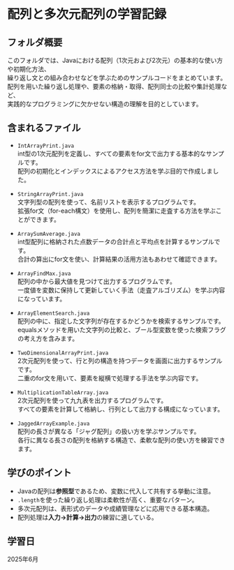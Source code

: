 # 配列と多次元配列の学習記録

## フォルダ概要  

このフォルダでは、Javaにおける配列（1次元および2次元）の基本的な使い方や初期化方法、  
繰り返し文との組み合わせなどを学ぶためのサンプルコードをまとめています。  
配列を用いた繰り返し処理や、要素の格納・取得、配列同士の比較や集計処理など、  
実践的なプログラミングに欠かせない構造の理解を目的としています。  

## 含まれるファイル  

- `IntArrayPrint.java`  
  int型の1次元配列を定義し、すべての要素をfor文で出力する基本的なサンプルです。  
  配列の初期化とインデックスによるアクセス方法を学ぶ目的で作成しました。

- `StringArrayPrint.java`  
  文字列型の配列を使って、名前リストを表示するプログラムです。  
  拡張for文（for-each構文）を使用し、配列を簡潔に走査する方法を学ぶことができます。

- `ArraySumAverage.java`  
  int型配列に格納された点数データの合計点と平均点を計算するサンプルです。  
  合計の算出にfor文を使い、計算結果の活用方法もあわせて確認できます。

- `ArrayFindMax.java`  
  配列の中から最大値を見つけて出力するプログラムです。  
  一度値を変数に保持して更新していく手法（走査アルゴリズム）を学ぶ内容になっています。

- `ArrayElementSearch.java`  
  配列の中に、指定した文字列が存在するかどうかを検索するサンプルです。  
  equalsメソッドを用いた文字列の比較と、ブール型変数を使った検索フラグの考え方を含みます。

- `TwoDimensionalArrayPrint.java`  
  2次元配列を使って、行と列の構造を持つデータを画面に出力するサンプルです。  
  二重のfor文を用いて、要素を縦横で処理する手法を学ぶ内容です。

- `MultiplicationTableArray.java`  
  2次元配列を使って九九表を出力するプログラムです。  
  すべての要素を計算して格納し、行列として出力する構成になっています。

- `JaggedArrayExample.java`  
  配列の長さが異なる「ジャグ配列」の扱い方を学ぶサンプルです。  
  各行に異なる長さの配列を格納する構造で、柔軟な配列の使い方を練習できます。

## 学びのポイント
- Javaの配列は**参照型**であるため、変数に代入して共有する挙動に注意。
- `.length`を使った繰り返し処理は柔軟性が高く、重要なパターン。
- 多次元配列は、表形式のデータや成績管理などに応用できる基本構造。
- 配列処理は**入力→計算→出力**の練習に適している。

## 学習日  
2025年6月